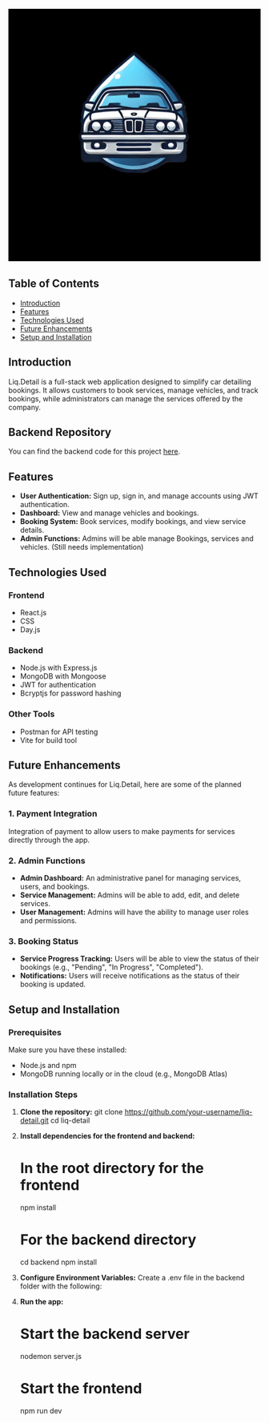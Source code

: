 ![Liq.Detail Logo](./src/assets/liq-detail.jpg)

## **Table of Contents**
- [Introduction](#introduction)
- [Features](#features)
- [Technologies Used](#technologies-used)
- [Future Enhancements](#future-enhancements)
- [Setup and Installation](#setup-and-installation)

## **Introduction**
Liq.Detail is a full-stack web application designed to simplify car detailing bookings. It allows customers to book services, manage vehicles, and track bookings, while administrators can manage the services offered by the company.

## Backend Repository
You can find the backend code for this project [here](https://github.com/xsm3z/liq-detail-backend).

## **Features**
- **User Authentication:** Sign up, sign in, and manage accounts using JWT authentication.
- **Dashboard:** View and manage vehicles and bookings.
- **Booking System:** Book services, modify bookings, and view service details.
- **Admin Functions:** Admins will be able manage Bookings, services and vehicles. (Still needs implementation)

## **Technologies Used**
### **Frontend**
- React.js
- CSS
- Day.js

### **Backend**
- Node.js with Express.js
- MongoDB with Mongoose
- JWT for authentication
- Bcryptjs for password hashing

### **Other Tools**
- Postman for API testing
- Vite for build tool

## Future Enhancements

As development continues for Liq.Detail, here are some of the planned future features:

### 1. Payment Integration
Integration of payment to allow users to make payments for services directly through the app. 

### 2. Admin Functions
- **Admin Dashboard:** An administrative panel for managing services, users, and bookings.
- **Service Management:** Admins will be able to add, edit, and delete services.
- **User Management:** Admins will have the ability to manage user roles and permissions.

### 3. Booking Status
- **Service Progress Tracking:** Users will be able to view the status of their bookings (e.g., "Pending", "In Progress", "Completed").
- **Notifications:** Users will receive notifications as the status of their booking is updated.

## **Setup and Installation**

### Prerequisites
Make sure you have these installed:
- Node.js and npm
- MongoDB running locally or in the cloud (e.g., MongoDB Atlas)

### Installation Steps
1. **Clone the repository:**
    git clone https://github.com/your-username/liq-detail.git
    cd liq-detail

2. **Install dependencies for the frontend and backend:**
    # In the root directory for the frontend
    npm install

    # For the backend directory
    cd backend
    npm install

3. **Configure Environment Variables:**
   Create a .env file in the backend folder with the following:

4. **Run the app:**
    # Start the backend server
    nodemon server.js

    # Start the frontend
    npm run dev
